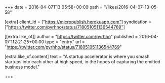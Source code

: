+++
date = 2016-04-07T13:05:58+00:00
path = "/likes/2016-04-07-13-05-58"

[extra]
client_id = ["https://micropublish.herokuapp.com"]
syndication = ["https://twitter.com/pyrhho/status/718051051136544769"]

[[extra.like_of]]
author = "https://twitter.com/pyrhho"
published = 2016-04-07T12:21:25+00:00
type = "entry"
url = "https://twitter.com/pyrhho/status/718051051136544769"

[extra.like_of.content]
text = "A startup accelerator is where you smash startups into each other at high speed, in the hopes of capturing the emitted business model."

+++

<a href="https://brid.gy/publish/twitter" data-synd></a>